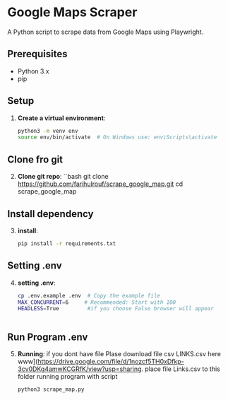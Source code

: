 # Google Maps Scraper

A Python script to scrape data from Google Maps using Playwright.

## Prerequisites

- Python 3.x
- pip

## Setup

1. **Create a virtual environment**:
   ```bash
   python3 -m venv env
   source env/bin/activate  # On Windows use: env\Scripts\activate


## Clone fro git
2. **Clone git repo**:
   ``bash
   git clone https://github.com/farihulrouf/scrape_google_map.git
   cd scrape_google_map

## Install dependency 
3. **install**:
   ```bash
   pip install -r requirements.txt

## Setting .env
4. **setting .env**:
   ```bash
   cp .env.example .env  # Copy the example file
   MAX_CONCURRENT=6     # Recommended: Start with 100
   HEADLESS=True         #if you choose False browser will appear  



## Run Program .env
5. **Running**:
   if you dont have file Plase download file csv LINKS.csv here www](https://drive.google.com/file/d/1nozcf5TH0xDfkp-3cv0DKg4amwKCGRfK/view?usp=sharing.
   place file Links.csv to this folder
   running program with script
   ```bash
   python3 scrape_map.py
